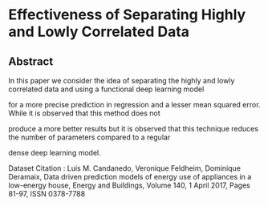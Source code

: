 # Effectiveness of Separating Highly and Lowly Correlated Data
## Abstract
  <p>In this paper we consider the idea of separating the highly and lowly correlated data and using a functional deep learning model</p>
  <p>for a more precise prediction in regression and a lesser mean squared error. While it is observed that this method does not</p>
  <p>produce a more better results but it is observed that this technique reduces the number of parameters compared to a regular</p>
  <p>dense deep learning model.</p>

Dataset Citation : Luis M. Candanedo, Veronique Feldheim, Dominique Deramaix, Data driven prediction models of energy use of appliances in a low-energy house, Energy and Buildings, Volume 140, 1 April 2017, Pages 81-97, ISSN 0378-7788
